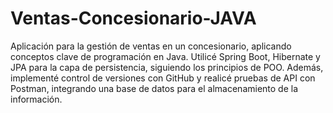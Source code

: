 ﻿# Ventas-Concesionario-JAVA

Aplicación para la gestión de ventas en un concesionario, aplicando conceptos clave de programación en Java. Utilicé Spring Boot, Hibernate y JPA para la capa de persistencia, siguiendo los principios de POO. Además, implementé control de versiones con GitHub y realicé pruebas de API con Postman, integrando una base de datos para el almacenamiento de la información.
